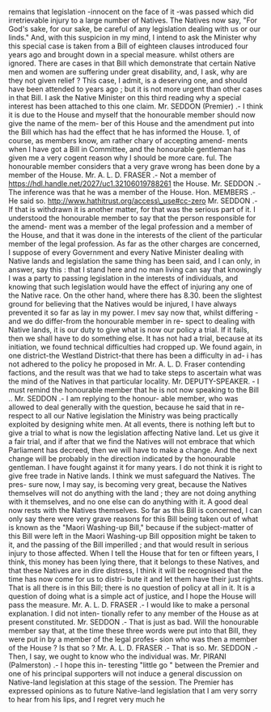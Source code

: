 remains that legislation -innocent on the face of it -was passed which did irretrievable injury to a large number of Natives. The Natives now say, "For God's sake, for our sake, be careful of any legislation dealing with us or our linds." And, with this suspicion in my mind, I intend to ask the Minister why this special case is taken from a Bill of eighteen clauses introduced four years ago and brought down in a special measure. whilst others are ignored. There are cases in that Bill which demonstrate that certain Native men and women are suffering under great disability, and, I ask, why are they not given relief ? This case, I admit, is a deserving one, and should have been attended to years ago ; but it is not more urgent than other cases in that Bill. I ask the Native Minister on this third reading why a special interest has been attached to this one claim. Mr. SEDDON (Premier) .- I think it is due to the House and myself that the honourable member should now give the name of the mem- ber of this House and the amendment put into the Bill which has had the effect that he has informed the House. 1, of course, as members know, am rather chary of accepting amend- ments when I have got a Bill in Committee, and the honourable gentleman has given me a very cogent reason why I should be more care. ful. The honourable member considers that a very grave wrong has been done by a member of the House. Mr. A. L. D. FRASER .- Not a member of https://hdl.handle.net/2027/uc1.32106019788261 the House. Mr. SEDDON .- The inference was that he was a member of the House. Hon. MEMBERS .- He said so. http://www.hathitrust.org/access\_use#cc-zero Mr. SEDDON .- If that is withdrawn it is another matter, for that was the serious part of it. I understood the honourable member to say that the person responsible for the amend- ment was a member of the legal profession and a member of the House, and that it was done in the interests of the client of the particular member of the legal profession. As far as the other charges are concerned, I suppose of every Government and every Native Minister dealing with Native lands and legislation the same thing has been said, and I can only, in answer, say this : that I stand here and no man living can say that knowingly I was a party to passing legislation in the interests of individuals, and knowing that such legislation would have the effect of injuring any one of the Native race. On the other hand, where there has 8.30. been the slightest ground for believing that the Natives would be injured, I have always prevented it so far as lay in my power. I mev say now that, whilst differing -and we do differ-from the honourable member in re- spect to dealing with Native lands, it is our duty to give what is now our policy a trial. If it fails, then we shall have to do something else. It has not had a trial, because at its initiation, we found technical difficulties had cropped up. We found again, in one district-the Westland District-that there has been a difficulty in ad- i has not adhered to the policy he proposed in Mr. A. L. D. Fraser contending factions, and the result was that we had to take steps to ascertain what was the mind of the Natives in that particular locality. Mr. DEPUTY-SPEAKER. - I must remind the honourable member that he is not now speaking to the Bill .. Mr. SEDDON .- I am replying to the honour- able member, who was allowed to deal generally with the question, because he said that in re- respect to all our Native legislation the Ministry was being practically exploited by designing white men. At all events, there is nothing left but to give a trial to what is now the legislation affecting Native land. Let us give it a fair trial, and if after that we find the Natives will not embrace that which Parliament has decreed, then we will have to make a change. And the next change will be probably in the direction indicated by the honourable gentleman. I have fought against it for many years. I do not think it is right to give free trade in Native lands. I think we must safeguard the Natives. The pres- sure now, I may say, is becoming very great, because the Natives themselves will not do anything with the land ; they are not doing anything with it themselves, and no one else can do anything with it. A good deal now rests with the Natives themselves. So far as this Bill is concerned, I can only say there were very grave reasons for this Bill being taken out of what is known as the "Maori Washing-up Bill," because if the subject-matter of this Bill were left in the Maori Washing-up Bill opposition might be taken to it, and the passing of the Bill imperilled ; and that would result in serious injury to those affected. When I tell the House that for ten or fifteen years, I think, this money has been lying there, that it belongs to these Natives, and that these Natives are in dire distress, I think it will be recognised that the time has now come for us to distri- bute it and let them have their just rights. That is all there is in this Bill; there is no question of policy at all in it. It is a question of doing what is a simple act of justice, and I hope the House will pass the measure. Mr. A. L. D. FRASER .- I would like to make a personal explanation. I did not inten- tionally refer to any member of the House as at present constituted. Mr. SEDDON .- That is just as bad. Will the honourable member say that, at the time these three words were put into that Bill, they were put in by a member of the legal profes- sion who was then a member of the House ? Is that so ? Mr. A. L. D. FRASER .- That is so. Mr. SEDDON .- Then, I say, we ought to know who the individual was. Mr. PIRANI (Palmerston) .- I hope this in- teresting "little go " between the Premier and one of his principal supporters will not induce a general discussion on Native-land legislation at this stage of the session. The Premier has expressed opinions as to future Native-land legislation that I am very sorry to hear from his lips, and I regret very much he 